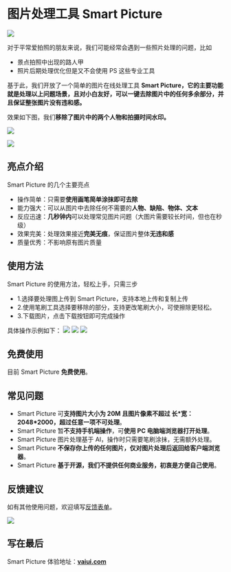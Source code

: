 
# 图片处理工具 Smart Picture

![](https://p.ipic.vip/1d2jt7.png)

对于平常爱拍照的朋友来说，我们可能经常会遇到一些照片处理的问题，比如
- 景点拍照中出现的路人甲
- 照片后期处理优化但是又不会使用 PS 这些专业工具

基于此，我们开放了一个简单的图片在线处理工具 **Smart Picture，它的主要功能就是处理以上问题场景，且对小白友好，可以一键去除图片中的任何多余部分，并且保证整张图片没有违和感。**

效果如下图，我们**移除了图片中的两个人物和拍摄时间水印。**

![](./vaiui.gif)

![](https://p.ipic.vip/1chb86.jpg)

## 亮点介绍
Smart Picture 的几个主要亮点
- 操作简单：只需要**使用画笔简单涂抹即可去除**
- 能力强大：可以从图片中去除任何不需要的**人物、缺陷、物体、文本**
- 反应迅速：**几秒钟内**可以处理常见图片问题（大图片需要较长时间，但也在秒级）
- 效果完美：处理效果接近**完美无痕**，保证图片整体**无违和感**
- 质量优秀：不影响原有图片质量

## 使用方法
Smart Picture 的使用方法，轻松上手，只需三步

- 1.选择要处理图上传到 Smart Picture，支持本地上传和复制上传
- 2.使用笔刷工具选择要移除的部分，支持更改笔刷大小，可使擦除更轻松。
- 3.下载图片，点击下载按钮即可完成操作


具体操作示例如下：
![](https://p.ipic.vip/woepwp.png)
![](https://p.ipic.vip/l7plmt.png)
![](https://p.ipic.vip/l6vvq6.png)

## 免费使用
目前 Smart Picture **免费使用**。

## 常见问题
- Smart Picture 可**支持图片大小为 20M 且图片像素不超过 长\*宽：2048*2000，超过任意一项不可处理**。
- Smart Picture 暂**不支持手机端操作**，可**使用 PC 电脑端浏览器打开处理**。
- Smart Picture 图片处理基于 AI，操作时只需要笔刷涂抹，无需额外处理。
- Smart Picture **不保存你上传的任何图片，仅对图片处理后返回给客户端浏览器**。
- Smart Picture **基于开源，我们不提供任何商业服务，初衷是方便自己使用**。

## 反馈建议
如有其他使用问题，欢迎填写[反馈表单](https://jinshuju.net/f/UEQLzM)。

![](https://p.ipic.vip/s9k4x9.jpg)

## 写在最后
Smart Picture 体验地址：**[vaiui.com](https://vaiui.com)**
